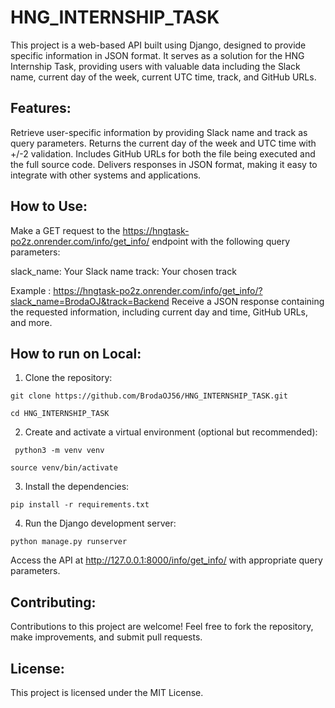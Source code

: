 # HNG_INTERNSHIP_TASK
This project is a web-based API built using Django, designed to provide specific information in JSON format. 
It serves as a solution for the HNG Internship Task, providing users with valuable data including the Slack name, 
current day of the week, current UTC time, track, and GitHub URLs. 


## Features:

Retrieve user-specific information by providing Slack name and track as query parameters.
Returns the current day of the week and UTC time with +/-2 validation.
Includes GitHub URLs for both the file being executed and the full source code.
Delivers responses in JSON format, making it easy to integrate with other systems and applications.


## How to Use:

Make a GET request to the https://hngtask-po2z.onrender.com/info/get_info/  endpoint with the following query parameters:

slack_name: Your Slack name
track: Your chosen track

Example : https://hngtask-po2z.onrender.com/info/get_info/?slack_name=BrodaOJ&track=Backend
Receive a JSON response containing the requested information, including current day and time, GitHub URLs, and more.

## How to run on Local:

1. Clone the repository:

  ```
  git clone https://github.com/BrodaOJ56/HNG_INTERNSHIP_TASK.git
  ```

  ```
  cd HNG_INTERNSHIP_TASK
  ```

2. Create and activate a virtual environment (optional but recommended):
 ```
  python3 -m venv venv
  ```

```
source venv/bin/activate
```

3. Install the dependencies:
```
pip install -r requirements.txt
```
4. Run the Django development server:

 ```
 python manage.py runserver
 ```

Access the API at http://127.0.0.1:8000/info/get_info/ with appropriate query parameters.

## Contributing:

Contributions to this project are welcome! Feel free to fork the repository, make improvements, and submit pull requests.

## License:

This project is licensed under the MIT License.
